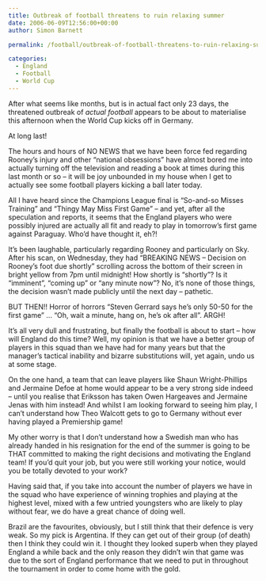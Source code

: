 ```yaml
---
title: Outbreak of football threatens to ruin relaxing summer
date: 2006-06-09T12:56:00+00:00
author: Simon Barnett

permalink: /football/outbreak-of-football-threatens-to-ruin-relaxing-summer/

categories:
  - England
  - Football
  - World Cup
---
```

After what seems like months, but is in actual fact only 23 days, the threatened outbreak of <span style="font-style: italic">actual football</span> appears to be about to materialise this afternoon when the World Cup kicks off in Germany.

At long last!

The hours and hours of NO NEWS that we have been force fed regarding Rooney&#8217;s injury and other &#8220;national obsessions&#8221; have almost bored me into actually turning off the television and reading a book at times during this last month or so &#8211; it will be joy unbounded in my house when I get to actually see some football players kicking a ball later today.

All I have heard since the Champions League final is &#8220;So-and-so Misses Training&#8221; and &#8220;Thingy May Miss First Game&#8221; &#8211; and yet, after all the speculation and reports, it seems that the England players who were possibly injured are actually all fit and ready to play in tomorrow&#8217;s first game against Paraguay. Who&#8217;d have thought it, eh?!

It&#8217;s been laughable, particularly regarding Rooney and particularly on Sky. After his scan, on Wednesday, they had &#8220;BREAKING NEWS &#8211; Decision on Rooney&#8217;s foot due shortly&#8221; scrolling across the bottom of their screen in bright yellow from 7pm until midnight! How shortly is &#8220;shortly&#8221;? Is it &#8220;imminent&#8221;, &#8220;coming up&#8221; or &#8220;any minute now&#8221;? No, it&#8217;s none of those things, the decision wasn&#8217;t made publicly until the next day &#8211; pathetic.

BUT THEN!! Horror of horrors &#8220;Steven Gerrard says he&#8217;s only 50-50 for the first game&#8221; &#8230; &#8220;Oh, wait a minute, hang on, he&#8217;s ok after all&#8221;. ARGH!

It&#8217;s all very dull and frustrating, but finally the football is about to start &#8211; how will England do this time? Well, my opinion is that we have a better group of players in this squad than we have had for many years but that the manager&#8217;s tactical inability and bizarre substitutions will, yet again, undo us at some stage.

On the one hand, a team that can leave players like Shaun Wright-Phillips and Jermaine Defoe at home would appear to be a very strong side indeed &#8211; until you realise that Eriksson has taken Owen Hargeaves and Jermaine Jenas with him instead! And whilst I am looking forward to seeing him play, I can&#8217;t understand how Theo Walcott gets to go to Germany without ever having played a Premiership game!

My other worry is that I don&#8217;t understand how a Swedish man who has already handed in his resignation for the end of the summer is going to be THAT committed to making the right decisions and motivating the England team! If you&#8217;d quit your job, but you were still working your notice, would you be totally devoted to your work?

Having said that, if you take into account the number of players we have in the squad who have experience of winning trophies and playing at the highest level, mixed with a few untried youngsters who are likely to play without fear, we do have a great chance of doing well.

Brazil are the favourites, obviously, but I still think that their defence is very weak. So my pick is Argentina. If they can get out of their group (of death) then I think they could win it. I thought they looked superb when they played England a while back and the only reason they didn&#8217;t win that game was due to the sort of England performance that we need to put in throughout the tournament in order to come home with the gold.
